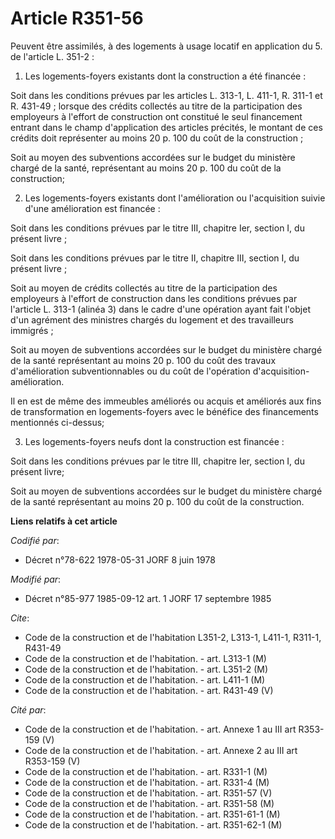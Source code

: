 # Article R351-56

Peuvent être assimilés, à des logements à usage locatif en application du 5. de l'article L. 351-2 :

1. Les logements-foyers existants dont la construction a été financée :

Soit dans les conditions prévues par les articles L. 313-1, L. 411-1, R. 311-1 et R. 431-49 ; lorsque des crédits collectés
au titre de la participation des employeurs à l'effort de construction ont constitué le seul financement entrant dans le
champ d'application des articles précités, le montant de ces crédits doit représenter au moins 20 p. 100 du coût de la
construction ;

Soit au moyen des subventions accordées sur le budget du ministère chargé de la santé, représentant au moins 20 p. 100 du
coût de la construction;

2. Les logements-foyers existants dont l'amélioration ou l'acquisition suivie d'une amélioration est financée :

Soit dans les conditions prévues par le titre III, chapitre Ier, section I, du présent livre ;

Soit dans les conditions prévues par le titre II, chapitre III, section I, du présent livre ;

Soit au moyen de crédits collectés au titre de la participation des employeurs à l'effort de construction dans les conditions
prévues par l'article L. 313-1 (alinéa 3) dans le cadre d'une opération ayant fait l'objet d'un agrément des ministres
chargés du logement et des travailleurs immigrés ;

Soit au moyen de subventions accordées sur le budget du ministère chargé de la santé représentant au moins 20 p. 100 du coût
des travaux d'amélioration subventionnables ou du coût de l'opération d'acquisition-amélioration.

Il en est de même des immeubles améliorés ou acquis et améliorés aux fins de transformation en logements-foyers avec le
bénéfice des financements mentionnés ci-dessus;

3. Les logements-foyers neufs dont la construction est financée :

Soit dans les conditions prévues par le titre III, chapitre Ier, section I, du présent livre;

Soit au moyen de subventions accordées sur le budget du ministère chargé de la santé représentant au moins 20 p. 100 du coût
de la construction.

**Liens relatifs à cet article**

_Codifié par_:

  - Décret n°78-622 1978-05-31 JORF 8 juin 1978

_Modifié par_:

  - Décret n°85-977 1985-09-12 art. 1 JORF 17 septembre 1985

_Cite_:

  - Code de la construction et de l'habitation L351-2, L313-1, L411-1, R311-1, R431-49
  - Code de la construction et de l'habitation. - art. L313-1 (M)
  - Code de la construction et de l'habitation. - art. L351-2 (M)
  - Code de la construction et de l'habitation. - art. L411-1 (M)
  - Code de la construction et de l'habitation. - art. R431-49 (V)

_Cité par_:

  - Code de la construction et de l'habitation. - art. Annexe 1 au III art R353-159 (V)
  - Code de la construction et de l'habitation. - art. Annexe 2 au III art R353-159 (V)
  - Code de la construction et de l'habitation. - art. R331-1 (M)
  - Code de la construction et de l'habitation. - art. R331-4 (M)
  - Code de la construction et de l'habitation. - art. R351-57 (V)
  - Code de la construction et de l'habitation. - art. R351-58 (M)
  - Code de la construction et de l'habitation. - art. R351-61-1 (M)
  - Code de la construction et de l'habitation. - art. R351-62-1 (M)
